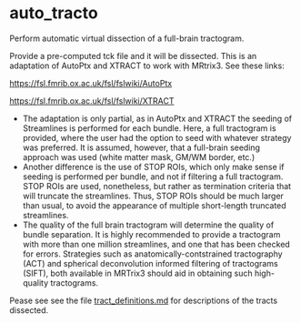 # auto_tracto

Perform automatic virtual dissection of a full-brain tractogram.

Provide a pre-computed tck file and it will be dissected.
This is an adaptation of AutoPtx and XTRACT to work with MRtrix3. See these links:

https://fsl.fmrib.ox.ac.uk/fsl/fslwiki/AutoPtx

https://fsl.fmrib.ox.ac.uk/fsl/fslwiki/XTRACT


- The adaptation is only partial, as in AutoPtx and XTRACT the seeding of Streamlines   is performed for each bundle. Here, a full tractogram is provided, where the user   had the option to seed with whatever strategy was preferred. It is assumed, however,   that a full-brain seeding approach was used (white matter mask, GM/WM border, etc.)
- Another difference is the use of STOP ROIs, which only make sense if seeding   is performed per bundle, and not if filtering a full tractogram.   STOP ROIs are used, nonetheless, but rather as termination criteria that will truncate   the streamlines. Thus, STOP ROIs should be much larger than usual, to avoid   the appearance of multiple short-length truncated streamlines.
- The quality of the full brain tractogram will determine the quality of bundle separation.   It is highly recommended to provide a tractogram with more than one million streamlines,   and one that has been checked for errors. Strategies such as anatomically-contstrained   tractography (ACT) and spherical deconvolution informed filtering of tractograms (SIFT),   both available in MRTrix3 should aid in obtaining such high-quality tractograms.

Pease see see the file [tract_definitions.md](./blob/master/tract_definitions.md) for descriptions of the tracts dissected.
